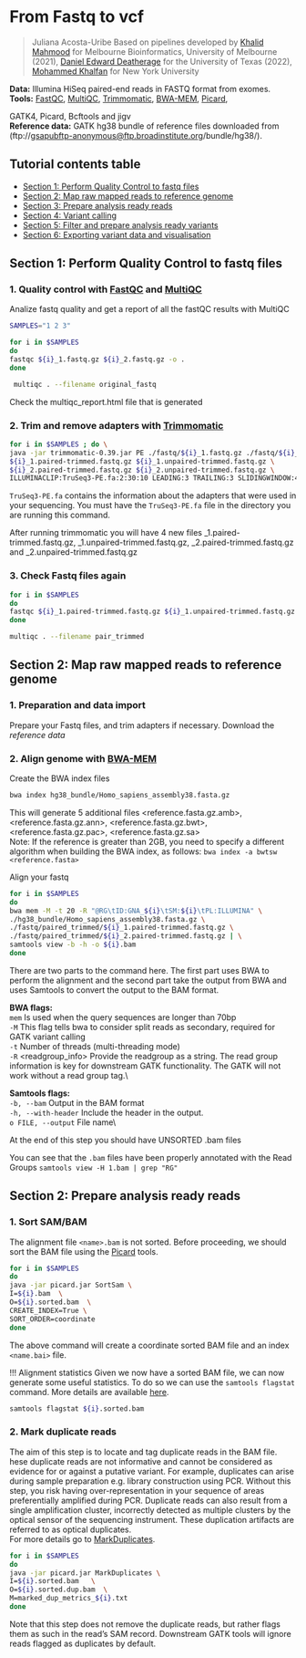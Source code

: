 # From Fastq to vcf

> Juliana Acosta-Uribe
Based on pipelines developed by [Khalid Mahmood](https://www.melbournebioinformatics.org.au/tutorials/tutorials/variant_calling_gatk1/variant_calling_gatk1/) for Melbourne Bioinformatics, University of Melbourne (2021),  [Daniel Edward Deatherage](https://wikis.utexas.edu/display/bioiteam/Genome+Variant+Analysis+Course+2022) for the University of Texas (2022), [Mohammed Khalfan](https://learn.gencore.bio.nyu.edu/) for New York University



**Data:** Illumina HiSeq paired-end reads in FASTQ format from exomes. 
**Tools:**
[FastQC](https://www.bioinformatics.babraham.ac.uk/projects/fastqc/), [MultiQC](https://github.com/ewels/MultiQC), [Trimmomatic](http://www.usadellab.org/cms/?page=trimmomatic), [BWA-MEM](https://github.com/lh3/bwa), [Picard](https://broadinstitute.github.io/picard/), 

GATK4, Picard, Bcftools and jigv  
**Reference data:** GATK hg38 bundle of reference files downloaded from (ftp://gsapubftp-anonymous@ftp.broadinstitute.org/bundle/hg38/). 


## Tutorial contents table

* [Section 1: Perform Quality Control to fastq files](#section-1-perform-quality-control-to-fastq-files)
* [Section 2: Map raw mapped reads to reference genome](#section-2-map-raw-mapped-reads-to-reference-genome)
* [Section 3: Prepare analysis ready reads](#section-3-prepare-analysis-ready-reads)
* [Section 4: Variant calling](#section-4-variant-calling)
* [Section 5: Filter and prepare analysis ready variants](#section-5-filter-and-prepare-analysis-ready-variants)
* [Section 6: Exporting variant data and visualisation](#section-6-exporting-variant-data-and-visualisation)




## Section 1: Perform Quality Control to fastq files

### 1. Quality control with [FastQC](https://www.bioinformatics.babraham.ac.uk/projects/fastqc/) and [MultiQC](https://github.com/ewels/MultiQC)

Analize fastq quality and get a report of all the fastQC results with MultiQC
```bash
SAMPLES="1 2 3"

for i in $SAMPLES
do 
fastqc ${i}_1.fastq.gz ${i}_2.fastq.gz -o .
done 

 multiqc . --filename original_fastq
```
Check the multiqc_report.html file that is generated

### 2. Trim and remove adapters with [Trimmomatic](http://www.usadellab.org/cms/?page=trimmomatic) 

```bash
for i in $SAMPLES ; do \
java -jar trimmomatic-0.39.jar PE ./fastq/${i}_1.fastq.gz ./fastq/${i}_2.fastq.gz  \
${i}_1.paired-trimmed.fastq.gz ${i}_1.unpaired-trimmed.fastq.gz \
${i}_2.paired-trimmed.fastq.gz ${i}_2.unpaired-trimmed.fastq.gz \
ILLUMINACLIP:TruSeq3-PE.fa:2:30:10 LEADING:3 TRAILING:3 SLIDINGWINDOW:4:15 MINLEN:36 ; done
```
`TruSeq3-PE.fa` contains the information about the adapters that were used in your sequencing.
You must have the `TruSeq3-PE.fa` file in the directory you are running this command.

After running trimmomatic you will have 4 new files <file>_1.paired-trimmed.fastq.gz, <file>_1.unpaired-trimmed.fastq.gz, <file>_2.paired-trimmed.fastq.gz and  <file>_2.unpaired-trimmed.fastq.gz

### 3. Check Fastq files again
```bash
for i in $SAMPLES
do 
fastqc ${i}_1.paired-trimmed.fastq.gz ${i}_1.unpaired-trimmed.fastq.gz ${i}_2.paired-trimmed.fastq.gz ${i}_2.unpaired-trimmed.fastq.gz -o .
done 

multiqc . --filename pair_trimmed
```


## Section 2: Map raw mapped reads to reference genome

### 1. Preparation and data import

Prepare your Fastq files, and trim adapters if necessary. 
Download the *reference data*

### 2. Align genome with [BWA-MEM](https://github.com/lh3/bwa) 

Create the BWA index files
```bash
bwa index hg38_bundle/Homo_sapiens_assembly38.fasta.gz
```
This will generate 5 additional files <reference.fasta.gz.amb>, <reference.fasta.gz.ann>, <reference.fasta.gz.bwt>, <reference.fasta.gz.pac>, <reference.fasta.gz.sa>\
Note: If the reference is greater than 2GB, you need to specify a different algorithm when building the BWA index, as follows: `bwa index -a bwtsw <reference.fasta>`

Align your fastq
```bash
for i in $SAMPLES
do 
bwa mem -M -t 20 -R "@RG\tID:GNA_${i}\tSM:${i}\tPL:ILLUMINA" \
./hg38_bundle/Homo_sapiens_assembly38.fasta.gz \
./fastq/paired_trimmed/${i}_1.paired-trimmed.fastq.gz \
./fastq/paired_trimmed/${i}_2.paired-trimmed.fastq.gz | \
samtools view -b -h -o ${i}.bam 
done
```
There are two parts to the command here. The first part uses BWA to perform the alignment and the second part take the output from BWA and uses Samtools to convert the output to the BAM format.

**BWA flags:**\
`mem` Is used when the query sequences are longer than 70bp \
`-M` This flag tells bwa to consider split reads as secondary, required for GATK variant calling\
`-t` Number of threads (multi-threading mode)\
`-R` <readgroup_info> Provide the readgroup as a string. The read group information is key for downstream GATK functionality. The GATK will not work without a read group tag.\

**Samtools flags:**\
`-b, --bam` Output in the BAM format\
`-h, --with-header` Include the header in the output. \
`o FILE, --output` File name\

At the end of this step you should have UNSORTED .bam files

You can see that the `.bam` files have been properly annotated with the Read Groups `samtools view -H 1.bam | grep "RG"`

## Section 2: Prepare analysis ready reads

### 1. Sort SAM/BAM
The alignment file `<name>.bam` is not sorted. Before proceeding, we should sort the BAM file using the [Picard](https://broadinstitute.github.io/picard/) tools.

```bash
for i in $SAMPLES
do
java -jar picard.jar SortSam \
I=${i}.bam  \
O=${i}.sorted.bam  \
CREATE_INDEX=True \
SORT_ORDER=coordinate
done   
```

The above command will create a coordinate sorted BAM file and an index `<name.bai>` file.

!!! Alignment statistics
    Given we now have a sorted BAM file, we can now generate some useful statistics. To do so we can use the `samtools flagstat` command. More details are available [here](http://www.htslib.org/doc/samtools-flagstat.html).

```bash
samtools flagstat ${i}.sorted.bam
```

### 2. Mark duplicate reads
The aim of this step is to locate and tag duplicate reads in the BAM file.\
hese duplicate reads are not informative and cannot be considered as evidence for or against a putative variant. For example, duplicates can arise during sample preparation e.g. library construction using PCR. Without this step, you risk having over-representation in your sequence of areas preferentially amplified during PCR. Duplicate reads can also result from a single amplification cluster, incorrectly detected as multiple clusters by the optical sensor of the sequencing instrument. These duplication artifacts are referred to as optical duplicates. \
For more details go to [MarkDuplicates](https://gatk.broadinstitute.org/hc/en-us/articles/360037052812-MarkDuplicates-Picard-).

```bash
for i in $SAMPLES
do
java -jar picard.jar MarkDuplicates \
I=${i}.sorted.bam   \
O=${i}.sorted.dup.bam  \
M=marked_dup_metrics_${i}.txt
done
```
Note that this step does not remove the duplicate reads, but rather flags them as such in the read’s SAM record. Downstream GATK tools will ignore reads flagged as duplicates by default.
